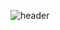 ![header](https://capsule-render.vercel.app/api?type=waving&text=Code%20Installation%20Instructions&animation=scaleIn&color=gradient&fontColor=000000&customColorList=2&height=150&fontSize=50&fontAlignY=35)
